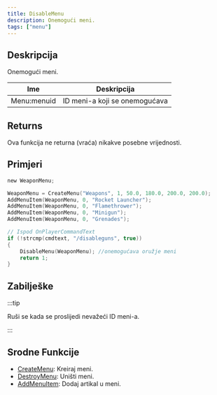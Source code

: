 ```yaml
---
title: DisableMenu
description: Onemogući meni.
tags: ["menu"]
---
```


## Deskripcija

Onemogući meni.

| Ime         | Deskripcija                   |
| ----------- | ----------------------------- |
| Menu:menuid | ID meni-a koji se onemogućava |

## Returns

Ova funkcija ne returna (vraća) nikakve posebne vrijednosti.

## Primjeri

```c
new WeaponMenu;

WeaponMenu = CreateMenu("Weapons", 1, 50.0, 180.0, 200.0, 200.0);
AddMenuItem(WeaponMenu, 0, "Rocket Launcher");
AddMenuItem(WeaponMenu, 0, "Flamethrower");
AddMenuItem(WeaponMenu, 0, "Minigun");
AddMenuItem(WeaponMenu, 0, "Grenades");

// Ispod OnPlayerCommandText
if (!strcmp(cmdtext, "/disableguns", true))
{
    DisableMenu(WeaponMenu); //onemogućava oružje meni
    return 1;
}
```

## Zabilješke

:::tip

Ruši se kada se proslijedi nevažeći ID meni-a.

:::

## Srodne Funkcije

- [CreateMenu](CreateMenu): Kreiraj meni.
- [DestroyMenu](DestroyMenu): Uništi meni.
- [AddMenuItem](AddMenuItem): Dodaj artikal u meni.
